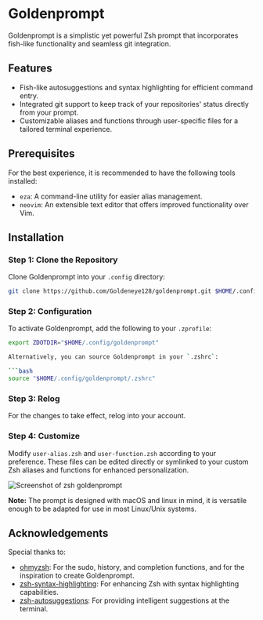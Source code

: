 # Goldenprompt

Goldenprompt is a simplistic yet powerful Zsh prompt that incorporates fish-like functionality and seamless git integration. 

## Features

- Fish-like autosuggestions and syntax highlighting for efficient command entry.
- Integrated git support to keep track of your repositories' status directly from your prompt.
- Customizable aliases and functions through user-specific files for a tailored terminal experience.

## Prerequisites

For the best experience, it is recommended to have the following tools installed:

- `eza`: A command-line utility for easier alias management.
- `neovim`: An extensible text editor that offers improved functionality over Vim.

## Installation

### Step 1: Clone the Repository

Clone Goldenprompt into your `.config` directory:

```bash
git clone https://github.com/Goldeneye128/goldenprompt.git $HOME/.config/goldenprompt
```

### Step 2: Configuration

To activate Goldenprompt, add the following to your `.zprofile`:

```bash
export ZDOTDIR="$HOME/.config/goldenprompt"

Alternatively, you can source Goldenprompt in your `.zshrc`:

```bash
source "$HOME/.config/goldenprompt/.zshrc"
```

### Step 3: Relog

For the changes to take effect, relog into your account.

### Step 4: Customize

Modify `user-alias.zsh` and `user-function.zsh` according to your preference. These files can be edited directly or symlinked to your custom Zsh aliases and functions for enhanced personalization.

![Screenshot of zsh goldenprompt](https://github.com/Goldeneye128/goldenprompt/assets/93520996/6e3ade05-31b2-40f5-9890-1bfce3488632)

**Note:** The prompt is designed with macOS and linux in mind, it is versatile enough to be adapted for use in most Linux/Unix systems.

## Acknowledgements

Special thanks to:

- [ohmyzsh](https://github.com/ohmyzsh/ohmyzsh): For the sudo, history, and completion functions, and for the inspiration to create Goldenprompt.
- [zsh-syntax-highlighting](https://github.com/zsh-users/zsh-syntax-highlighting): For enhancing Zsh with syntax highlighting capabilities.
- [zsh-autosuggestions](https://github.com/zsh-users/zsh-autosuggestions): For providing intelligent suggestions at the terminal.
